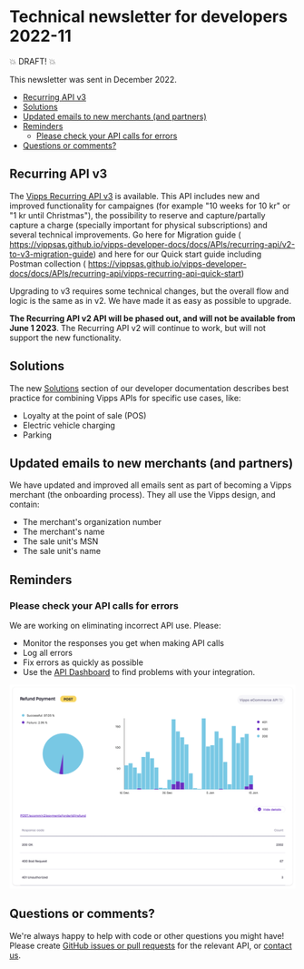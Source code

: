 <!-- START_METADATA
---
sidebar_position: 67
title: 2022-11
---
END_METADATA -->

# Technical newsletter for developers 2022-11

💥 DRAFT! 💥

This newsletter was sent in December 2022.

<!-- START_TOC -->

* [Recurring API v3](#recurring-api-v3)
* [Solutions](#solutions)
* [Updated emails to new merchants (and partners)](#updated-emails-to-new-merchants-and-partners)
* [Reminders](#reminders)
  * [Please check your API calls for errors](#please-check-your-api-calls-for-errors)
* [Questions or comments?](#questions-or-comments)

<!-- END_TOC -->

## Recurring API v3

The [Vipps Recurring API v3](https://vippsas.github.io/vipps-developer-docs/docs/APIs/recurring-api/) is available.
This API includes new and improved functionality for campaignes (for example "10 weeks for 10 kr" or "1 kr until Christmas"), the possibility to reserve and capture/partally capture a charge (specially important for physical subscriptions) and several technical improvements. Go here for Migration guide ( https://vippsas.github.io/vipps-developer-docs/docs/APIs/recurring-api/v2-to-v3-migration-guide) and here for our Quick start guide including Postman collection ( https://vippsas.github.io/vipps-developer-docs/docs/APIs/recurring-api/vipps-recurring-api-quick-start)

Upgrading to v3 requires some technical changes, but the overall flow and logic is the same as in v2. We have made it as easy as possible to upgrade. 

**The Recurring API v2 API will be phased out, and will not be available from June 1 2023**. The Recurring API v2 will continue to work, but will not support the new functionality. 

## Solutions

The new
[Solutions](https://vippsas.github.io/vipps-developer-docs/docs/vipps-solutions)
section of our developer documentation describes best practice for
combining Vipps APIs for specific use cases, like:
* Loyalty at the point of sale (POS)
* Electric vehicle charging
* Parking

## Updated emails to new merchants (and partners)

We have updated and improved all emails sent as part of becoming a Vipps
merchant (the onboarding process). They all use the Vipps design, and
contain:
* The merchant's organization number
* The merchant's name
* The sale unit's MSN
* The sale unit's name

## Reminders

### Please check your API calls for errors

We are working on eliminating incorrect API use. Please:

* Monitor the responses you get when making API calls
* Log all errors
* Fix errors as quickly as possible
* Use the
  [API Dashboard](../developer-resources/api-dashboard.md)
  to find problems with your integration.

![API Dashboard example](images/2021-02-api-dashboard-example.png)

## Questions or comments?

We're always happy to help with code or other questions you might have!
Please create [GitHub issues or pull requests](https://github.com/vippsas)
for the relevant API,
or [contact us](https://vippsas.github.io/vipps-developer-docs/docs/vipps-developers/contact).
